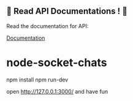
## 🎉 Read API Documentations ! 🎉

Read the documentation for API:

[Documentation](https://documenter.getpostman.com/view/8574990/TzedgjGq)
# node-socket-chats

npm install
npm run-dev

open http://127.0.0.1:3000/
and have fun
